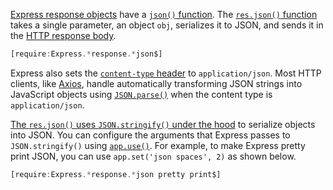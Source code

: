 [Express response objects](/tutorials/express/res) have a [`json()` function](http://expressjs.com/en/4x/api.html#res.json). The [`res.json()` function](/tutorials/express/res#json-responses-using-resjson) takes a single parameter,
an object `obj`, serializes it to JSON, and sends it in the [HTTP response body](https://en.wikipedia.org/wiki/HTTP_message_body).

```javascript
[require:Express.*response.*json$]
```

Express also sets the [`content-type` header](https://developer.mozilla.org/en-US/docs/Web/HTTP/Headers/Content-Type) to `application/json`. Most HTTP clients, like [Axios](https://www.npmjs.com/package/axios), handle automatically transforming JSON
strings into JavaScript objects using [`JSON.parse()`](https://developer.mozilla.org/en-US/docs/Web/JavaScript/Reference/Global_Objects/JSON/parse) when the content type is `application/json`.

[The `res.json()` uses `JSON.stringify()` under the hood](https://thecodebarbarian.com/the-80-20-guide-to-json-stringify-in-javascript.html) to serialize objects into JSON. You can configure the arguments that Express passes
to `JSON.stringify()` using [`app.use()`](https://expressjs.com/en/api.html#app.settings.table). For example, to make Express pretty print JSON, you can use `app.set('json spaces', 2)` as shown below.

```javascript
[require:Express.*response.*json pretty print$]
```